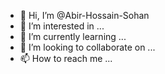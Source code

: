 - 👋 Hi, I’m @Abir-Hossain-Sohan
- 👀 I’m interested in ...
- 🌱 I’m currently learning ...
- 💞️ I’m looking to collaborate on ...
- 📫 How to reach me ...

<!---
Abir-Hossain-Sohan/Abir-Hossain-Sohan is a ✨ special ✨ repository because its `README.md` (this file) appears on your GitHub profile.
You can click the Preview link to take a look at your changes.
--->
